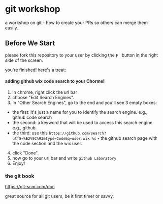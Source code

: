 # git workshop
a workshop on git - how to create your PRs so others can merge them easily.

## Before We Start
please fork this repository to your user by clicking the <a href="#before-you-start"><img src="https://github.com/nadavwe/git_workshop/raw/master/.readme/fork.png" height="15" title="Fork" alt="Fork" align="center"/></a> button in the right side of the screen.

you're finished! here's a treat:
#### adding github wix code search to your Chorme!
1. in chrome, right click the url bar
2. choose "Edit Search Engines".
3. In "Other Search Engines", go to the end and you'll see 3 empty boxes:
  * the first: it's just a name for you to identify the search engine. e.g., github code search
  * the second: a keyword that will be used to access this search engine. e.g., github. 
  * the third: use this ```https://github.com/search?utf8=%E2%9C%93&type=Code&q=user:wix %s``` - the github search page with the code section and the wix user.
4. click "Done".
5. now go to your url bar and write ```github Laboratory```
6. Enjoy!

### the git book
https://git-scm.com/doc

great source for all git users, be it first timer or savvy.



